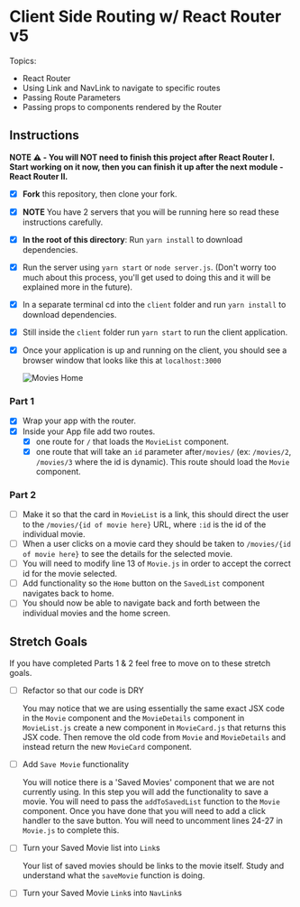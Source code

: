 # Client Side Routing w/ React Router v5

Topics:

-   React Router
-   Using Link and NavLink to navigate to specific routes
-   Passing Route Parameters
-   Passing props to components rendered by the Router

## Instructions

**NOTE ⚠️ - You will NOT need to finish this project after React Router I. Start working on it now, then you can finish it up after the next module - React Router II.**

-   [x] **Fork** this repository, then clone your fork.
-   [x] **NOTE** You have 2 servers that you will be running here so read these instructions carefully.
-   [x] **In the root of this directory**: Run `yarn install` to download dependencies.
-   [x] Run the server using `yarn start` or `node server.js`. (Don't worry too much about this process, you'll get used to doing this and it will be explained more in the future).
-   [x] In a separate terminal cd into the `client` folder and run `yarn install` to download dependencies.
-   [x] Still inside the `client` folder run `yarn start` to run the client application.
-   [x] Once your application is up and running on the client, you should see a browser window that looks like this at `localhost:3000`
    
    ![Movies Home](https://ibin.co/3xhmmHVl9BKF.png)

### Part 1

-   [x] Wrap your app with the router.
-   [x] Inside your App file add two routes.
    -   [x] one route for `/` that loads the `MovieList` component.
    -   [x] one route that will take an `id` parameter after`/movies/` (ex: `/movies/2`, `/movies/3` where the id is dynamic). This route should load the `Movie` component.

### Part 2

-   [ ] Make it so that the card in `MovieList` is a link, this should direct the user to the `/movies/{id of movie here}` URL, where `:id` is the id of the individual movie.
-   [ ] When a user clicks on a movie card they should be taken to `/movies/{id of movie here}` to see the details for the selected movie.
-   [ ] You will need to modify line 13 of `Movie.js` in order to accept the correct id for the movie selected.
-   [ ] Add functionality so the `Home` button on the `SavedList` component navigates back to home.
-   [ ] You should now be able to navigate back and forth between the individual movies and the home screen.

## Stretch Goals

If you have completed Parts 1 & 2 feel free to move on to these stretch goals.

-   [ ] Refactor so that our code is DRY

    You may notice that we are using essentially the same exact JSX code in the `Movie` component and the `MovieDetails` component in `MovieList.js` create a new component in `MovieCard.js` that returns this JSX code. Then remove the old code from `Movie` and `MovieDetails` and instead return the new `MovieCard` component.

-   [ ] Add `Save Movie` functionality

    You will notice there is a 'Saved Movies' component that we are not currently using. In this step you will add the functionality to save a movie. You will need to pass the `addToSavedList` function to the `Movie` component. Once you have done that you will need to add a click handler to the save button. You will need to uncomment lines 24-27 in `Movie.js` to complete this.

-   [ ] Turn your Saved Movie list into `Link`s

    Your list of saved movies should be links to the movie itself. Study and understand what the `saveMovie` function is doing.

-   [ ] Turn your Saved Movie `Link`s into `NavLink`s
